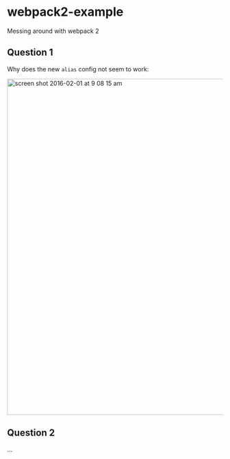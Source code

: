 # webpack2-example
Messing around with webpack 2


## Question 1

Why does the new `alias` config not seem to work:

<img width="784" alt="screen shot 2016-02-01 at 9 08 15 am" src="https://cloud.githubusercontent.com/assets/246143/12724656/bb8b8d12-c8c3-11e5-94e2-f640594b0341.png">


## Question 2

...

